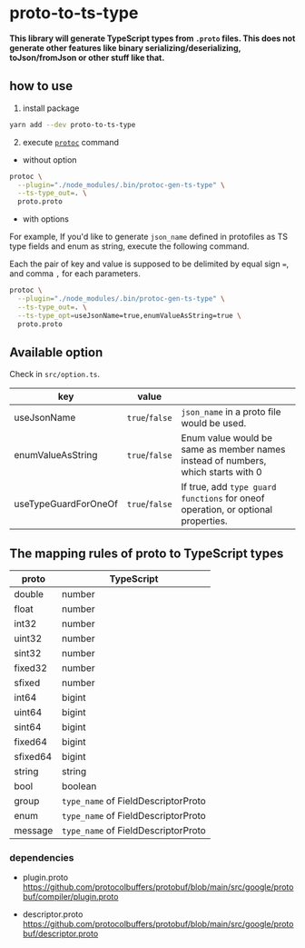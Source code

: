 # proto-to-ts-type

**This library will generate TypeScript types from `.proto` files.
This does not generate other features like binary serializing/deserializing, toJson/fromJson or other stuff like that.**

## how to use

1. install package

```sh
yarn add --dev proto-to-ts-type
```

2. execute [`protoc`](https://protobuf.dev/downloads/) command

- without option

```sh
protoc \
  --plugin="./node_modules/.bin/protoc-gen-ts-type" \
  --ts-type_out=. \
  proto.proto
```

- with options

For example, If you'd like to generate `json_name` defined in protofiles as TS type fields and enum as string, execute the following command.

Each the pair of key and value is supposed to be delimited by equal sign `=`, and comma `,` for each parameters.

```sh
protoc \
  --plugin="./node_modules/.bin/protoc-gen-ts-type" \
  --ts-type_out=. \
  --ts-type_opt=useJsonName=true,enumValueAsString=true \
  proto.proto
```

## Available option

Check in `src/option.ts`.

| key                  | value          |                                                                                  |
| -------------------- | -------------- | -------------------------------------------------------------------------------- |
| useJsonName          | `true`/`false` | `json_name` in a proto file would be used.                                       |
| enumValueAsString    | `true`/`false` | Enum value would be same as member names instead of numbers, which starts with 0 |
| useTypeGuardForOneOf | `true`/`false` | If true, add `type guard functions` for oneof operation, or optional properties. |

## The mapping rules of proto to TypeScript types

| proto    | TypeScript                          |
| -------- | ----------------------------------- |
| double   | number                              |
| float    | number                              |
| int32    | number                              |
| uint32   | number                              |
| sint32   | number                              |
| fixed32  | number                              |
| sfixed   | number                              |
| int64    | bigint                              |
| uint64   | bigint                              |
| sint64   | bigint                              |
| fixed64  | bigint                              |
| sfixed64 | bigint                              |
| string   | string                              |
| bool     | boolean                             |
| group    | `type_name` of FieldDescriptorProto |
| enum     | `type_name` of FieldDescriptorProto |
| message  | `type_name` of FieldDescriptorProto |

### dependencies

- plugin.proto
  https://github.com/protocolbuffers/protobuf/blob/main/src/google/protobuf/compiler/plugin.proto

- descriptor.proto
  https://github.com/protocolbuffers/protobuf/blob/main/src/google/protobuf/descriptor.proto
